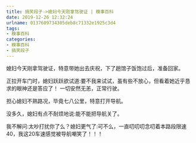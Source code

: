```yaml
---
title: 搞笑段子->媳妇今天刚拿驾驶证 | 糗事百科
date: 2019-12-26 12:32:24
urlname: 0137609734305deb8c71332e1925c3d4
tags: 
- 糗事百科
categories:
- 糗事百科
- 搞笑段子
---
```

媳妇今天刚拿驾驶证，特意带她出去庆祝，下了趟馆子饭饱过后，准备回家。

正拉开车门时，媳妇跃跃欲试道:要不我来试试，虽有些不放心，但看着她近乎恳求的眼神还是答应了！     一切安然无恙，正常行驶。

担心媳妇不熟路况，毕竟七八公里，特意打开导航。

没多久，媳妇有点不耐烦地说:能不能把导航关了。

我不解问:太吵打扰你了么？媳妇更气了:可不么，一直叨叨叨念叨着本路段限速40，我这20车速感觉被导航嘲笑了！！！


